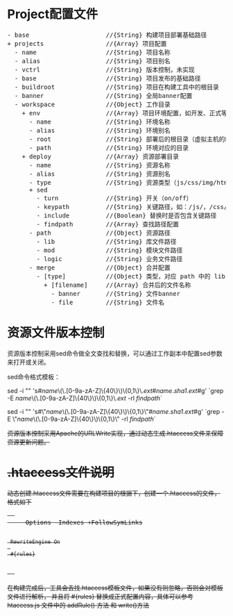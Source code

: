 <h1>Project配置文件</h1>

<pre>
- base                     //{String} 构建项目部署基础路径
+ projects                 //{Array} 项目配置
  - name                   //{String} 项目名称
  - alias                  //{String} 项目别名
  - vctrl                  //{String} 版本控制，未实现
  - base                   //{String} 项目发布的基础路径
  - buildroot              //{String} 项目在构建工具中的根目录
  - banner                 //{String} 全局banner配置
  - workspace              //{Object} 工作目录
    + env                  //{Array} 项目环境配置，如开发、正式等
      - name               //{String} 环境名称
      - alias              //{String} 环境别名
      - root               //{String} 部署后的根目录（虚拟主机的DocumentRoot），生成.htaccess文件使用
      - path               //{String} 环境对应的目录
    + deploy               //{Array} 资源部署目录
      - name               //{String} 资源名称
      - alias              //{String} 资源别名
      - type               //{String} 资源类型（js/css/img/html）
      + sed
        - turn             //{String} 开关（on/off）
        - keypath          //{String} 关键路径，如：/js/，/css/，/img/
        - include          //{Boolean} 替换时是否包含关键路径
        - findpath         //{Array} 查找路径配置
      - path               //{Object} 资源路径
        - lib              //{String} 库文件路径
        - mod              //{String} 模块文件路径
        - logic            //{String} 业务文件路径
      - merge              //{Object} 合并配置
        - [type]           //{Object} 类型，对应 path 中的 lib, mod, logc
          + [filename]     //{Array} 合并后的文件名称
            - banner       //{String} 文件banner
            - file         //{String} 文件名
</pre>

<h1>资源文件版本控制</h1>
<p>资源版本控制采用sed命令做全文查找和替换，可以通过工作副本中配置sed参数来打开或关闭。</p>
<p>sed命令格式模板：</p>
<p>sed -i "" 's#<i>name</i>\(\.[0-9a-zA-Z]\{40\}\)\{0,1\}\.<i>ext</i>#<i>name</i>.<i>sha1</i>.<i>ext</i>#g' `grep -E <i>name</i>\(\.[0-9a-zA-Z]\{40\}\)\{0,1\}\.<i>ext</i> -rl <i>findpath</i>`</p>
<p>sed -i "" 's#\"<i>name</i>\(\.[0-9a-zA-Z]\{40\}\)\{0,1\}\"#<i>name</i>.<i>sha1</i>.<i>ext</i>#g' `grep -E \"<i>name</i>\(\.[0-9a-zA-Z]\{40\}\)\{0,1\}\" -rl <i>findpath</i>`</p>
<p><del>资源版本控制采用Apache的URLWrite实现，通过动态生成.htaccess文件来保障资源更新问题。</del></p>

<del>
  <h1>.htaccess文件说明</h1>
  <p>动态创建.htaccess文件需要在构建项目的根据下，创建一个.htaccess的文件，格式如下</p>
  <pre>  
     Options -Indexes +FollowSymLinks
     
     RewriteEngine On
     
     #{rules}
  </pre>
  <p>
  在构建完成后，工具会去找.htaccess模板文件，如果没有则忽略，否则会对模板文件进行解析，
  并且将 #{rules} 替换成正式配置内容，具体可以参考 htaccess.js 文件中的 addRule() 方法 和 write()方法
  </p> 
</del>
   
   
   
   
